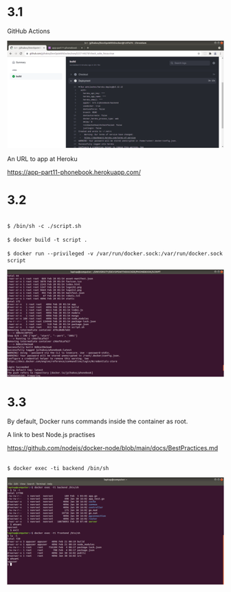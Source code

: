 # 3.1

GitHub Actions

![alt text](https://github.com/jylhakos/DevOpsWithDocker/blob/main/3/3.1.png?raw=true)

An URL to app at Heroku

https://app-part11-phonebook.herokuapp.com/

# 3.2

```

$ /bin/sh -c ./script.sh

$ docker build -t script .

$ docker run --privileged -v /var/run/docker.sock:/var/run/docker.sock script

```
![alt text](https://github.com/jylhakos/DevOpsWithDocker/blob/main/3/3.2.png?raw=true)

# 3.3

By default, Docker runs commands inside the container as root.

A link to best Node.js practises

https://github.com/nodejs/docker-node/blob/main/docs/BestPractices.md

```

$ docker exec -ti backend /bin/sh

```
![alt text](https://github.com/jylhakos/DevOpsWithDocker/blob/main/3/3.3.png?raw=true)

